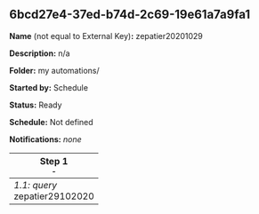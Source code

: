 ## 6bcd27e4-37ed-b74d-2c69-19e61a7a9fa1

**Name** (not equal to External Key)**:** zepatier20201029

**Description:** n/a

**Folder:** my automations/

**Started by:** Schedule

**Status:** Ready

**Schedule:** Not defined

**Notifications:** _none_


| Step 1<br>_<small>-</small>_ |
| --- |
| _1.1: query_<br>zepatier29102020 |

